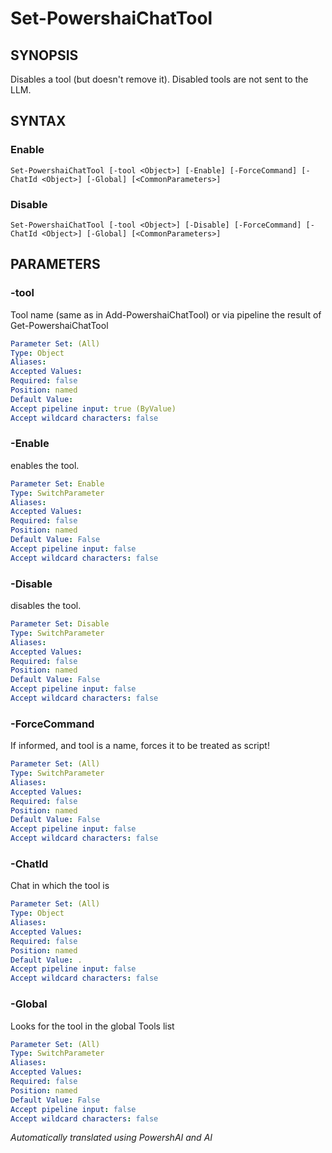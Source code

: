 ﻿---
external help file: powershai-help.xml
schema: 2.0.0
powershai: true
---

# Set-PowershaiChatTool

## SYNOPSIS <!--!= @#Synop !-->
Disables a tool (but doesn't remove it). Disabled tools are not sent to the LLM.

## SYNTAX <!--!= @#Syntax !-->

### Enable
```
Set-PowershaiChatTool [-tool <Object>] [-Enable] [-ForceCommand] [-ChatId <Object>] [-Global] [<CommonParameters>]
```

### Disable
```
Set-PowershaiChatTool [-tool <Object>] [-Disable] [-ForceCommand] [-ChatId <Object>] [-Global] [<CommonParameters>]
```

## PARAMETERS <!--!= @#Params !-->

### -tool
Tool name (same as in Add-PowershaiChatTool) or via pipeline the result of Get-PowershaiChatTool

```yml
Parameter Set: (All)
Type: Object
Aliases: 
Accepted Values: 
Required: false
Position: named
Default Value: 
Accept pipeline input: true (ByValue)
Accept wildcard characters: false
```

### -Enable
enables the tool.

```yml
Parameter Set: Enable
Type: SwitchParameter
Aliases: 
Accepted Values: 
Required: false
Position: named
Default Value: False
Accept pipeline input: false
Accept wildcard characters: false
```

### -Disable
disables the tool.

```yml
Parameter Set: Disable
Type: SwitchParameter
Aliases: 
Accepted Values: 
Required: false
Position: named
Default Value: False
Accept pipeline input: false
Accept wildcard characters: false
```

### -ForceCommand
If informed, and tool is a name, forces it to be treated as script!

```yml
Parameter Set: (All)
Type: SwitchParameter
Aliases: 
Accepted Values: 
Required: false
Position: named
Default Value: False
Accept pipeline input: false
Accept wildcard characters: false
```

### -ChatId
Chat in which the tool is

```yml
Parameter Set: (All)
Type: Object
Aliases: 
Accepted Values: 
Required: false
Position: named
Default Value: .
Accept pipeline input: false
Accept wildcard characters: false
```

### -Global
Looks for the tool in the global Tools list

```yml
Parameter Set: (All)
Type: SwitchParameter
Aliases: 
Accepted Values: 
Required: false
Position: named
Default Value: False
Accept pipeline input: false
Accept wildcard characters: false
```




<!--PowershaiAiDocBlockStart-->
_Automatically translated using PowershAI and AI_
<!--PowershaiAiDocBlockEnd-->
